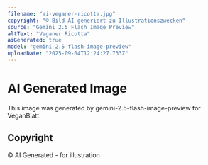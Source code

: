 ```yaml
---
filename: "ai-veganer-ricotta.jpg"
copyright: "© Bild AI generiert zu Illustrationszwecken"
source: "Gemini 2.5 Flash Image Preview"
altText: "Veganer Ricotta"
aiGenerated: true
model: "gemini-2.5-flash-image-preview"
uploadDate: "2025-09-04T12:24:27.733Z"
---
```


# AI Generated Image

This image was generated by gemini-2.5-flash-image-preview for VeganBlatt.

## Copyright
© AI Generated - for illustration
